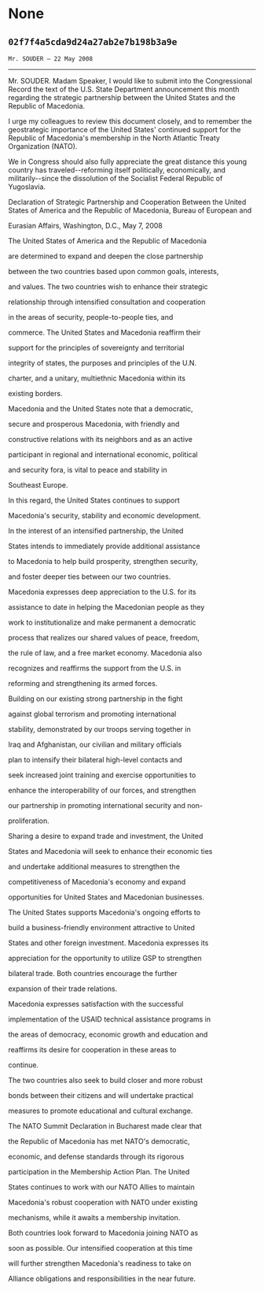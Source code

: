 # None
## `02f7f4a5cda9d24a27ab2e7b198b3a9e`
`Mr. SOUDER — 22 May 2008`

---


Mr. SOUDER. Madam Speaker, I would like to submit into the 
Congressional Record the text of the U.S. State Department announcement 
this month regarding the strategic partnership between the United 
States and the Republic of Macedonia.

I urge my colleagues to review this document closely, and to remember 
the geostrategic importance of the United States' continued support for 
the Republic of Macedonia's membership in the North Atlantic Treaty 
Organization (NATO).

We in Congress should also fully appreciate the great distance this 
young country has traveled--reforming itself politically, economically, 
and militarily--since the dissolution of the Socialist Federal Republic 
of Yugoslavia.

Declaration of Strategic Partnership and Cooperation Between the United 
States of America and the Republic of Macedonia, Bureau of European and 






Eurasian Affairs, Washington, D.C., May 7, 2008




 The United States of America and the Republic of Macedonia 


 are determined to expand and deepen the close partnership 


 between the two countries based upon common goals, interests, 


 and values. The two countries wish to enhance their strategic 


 relationship through intensified consultation and cooperation 


 in the areas of security, people-to-people ties, and 


 commerce. The United States and Macedonia reaffirm their 


 support for the principles of sovereignty and territorial 


 integrity of states, the purposes and principles of the U.N. 


 charter, and a unitary, multiethnic Macedonia within its 


 existing borders.



 Macedonia and the United States note that a democratic, 


 secure and prosperous Macedonia, with friendly and 


 constructive relations with its neighbors and as an active 


 participant in regional and international economic, political 


 and security fora, is vital to peace and stability in 


 Southeast Europe.



 In this regard, the United States continues to support 


 Macedonia's security, stability and economic development.



 In the interest of an intensified partnership, the United 


 States intends to immediately provide additional assistance 


 to Macedonia to help build prosperity, strengthen security, 


 and foster deeper ties between our two countries.



 Macedonia expresses deep appreciation to the U.S. for its 


 assistance to date in helping the Macedonian people as they 


 work to institutionalize and make permanent a democratic 


 process that realizes our shared values of peace, freedom, 


 the rule of law, and a free market economy. Macedonia also 


 recognizes and reaffirms the support from the U.S. in 


 reforming and strengthening its armed forces.



 Building on our existing strong partnership in the fight 


 against global terrorism and promoting international 


 stability, demonstrated by our troops serving together in 


 Iraq and Afghanistan, our civilian and military officials 


 plan to intensify their bilateral high-level contacts and 


 seek increased joint training and exercise opportunities to 


 enhance the interoperability of our forces, and strengthen 


 our partnership in promoting international security and non-


 proliferation.



 Sharing a desire to expand trade and investment, the United 


 States and Macedonia will seek to enhance their economic ties 


 and undertake additional measures to strengthen the 


 competitiveness of Macedonia's economy and expand 


 opportunities for United States and Macedonian businesses. 


 The United States supports Macedonia's ongoing efforts to 


 build a business-friendly environment attractive to United 


 States and other foreign investment. Macedonia expresses its 


 appreciation for the opportunity to utilize GSP to strengthen 


 bilateral trade. Both countries encourage the further 


 expansion of their trade relations.



 Macedonia expresses satisfaction with the successful 


 implementation of the USAID technical assistance programs in 


 the areas of democracy, economic growth and education and 


 reaffirms its desire for cooperation in these areas to 


 continue.



 The two countries also seek to build closer and more robust 


 bonds between their citizens and will undertake practical 


 measures to promote educational and cultural exchange.



 The NATO Summit Declaration in Bucharest made clear that 


 the Republic of Macedonia has met NATO's democratic, 


 economic, and defense standards through its rigorous 


 participation in the Membership Action Plan. The United 


 States continues to work with our NATO Allies to maintain 


 Macedonia's robust cooperation with NATO under existing 


 mechanisms, while it awaits a membership invitation.



 Both countries look forward to Macedonia joining NATO as 


 soon as possible. Our intensified cooperation at this time 


 will further strengthen Macedonia's readiness to take on 


 Alliance obligations and responsibilities in the near future.
